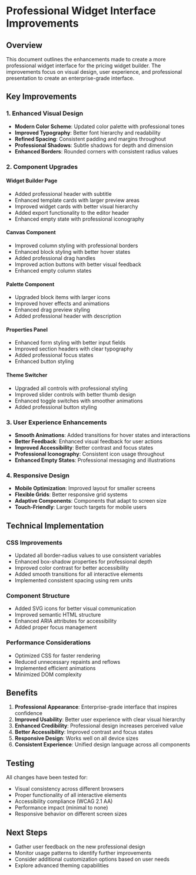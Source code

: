 # Professional Widget Interface Improvements

## Overview
This document outlines the enhancements made to create a more professional widget interface for the pricing widget builder. The improvements focus on visual design, user experience, and professional presentation to create an enterprise-grade interface.

## Key Improvements

### 1. Enhanced Visual Design
- **Modern Color Scheme**: Updated color palette with professional tones
- **Improved Typography**: Better font hierarchy and readability
- **Refined Spacing**: Consistent padding and margins throughout
- **Professional Shadows**: Subtle shadows for depth and dimension
- **Enhanced Borders**: Rounded corners with consistent radius values

### 2. Component Upgrades

#### Widget Builder Page
- Added professional header with subtitle
- Enhanced template cards with larger preview areas
- Improved widget cards with better visual hierarchy
- Added export functionality to the editor header
- Enhanced empty state with professional iconography

#### Canvas Component
- Improved column styling with professional borders
- Enhanced block styling with better hover states
- Added professional drag handles
- Improved action buttons with better visual feedback
- Enhanced empty column states

#### Palette Component
- Upgraded block items with larger icons
- Improved hover effects and animations
- Enhanced drag preview styling
- Added professional header with description

#### Properties Panel
- Enhanced form styling with better input fields
- Improved section headers with clear typography
- Added professional focus states
- Enhanced button styling

#### Theme Switcher
- Upgraded all controls with professional styling
- Improved slider controls with better thumb design
- Enhanced toggle switches with smoother animations
- Added professional button styling

### 3. User Experience Enhancements
- **Smooth Animations**: Added transitions for hover states and interactions
- **Better Feedback**: Enhanced visual feedback for user actions
- **Improved Accessibility**: Better contrast and focus states
- **Professional Iconography**: Consistent icon usage throughout
- **Enhanced Empty States**: Professional messaging and illustrations

### 4. Responsive Design
- **Mobile Optimization**: Improved layout for smaller screens
- **Flexible Grids**: Better responsive grid systems
- **Adaptive Components**: Components that adapt to screen size
- **Touch-Friendly**: Larger touch targets for mobile users

## Technical Implementation

### CSS Improvements
- Updated all border-radius values to use consistent variables
- Enhanced box-shadow properties for professional depth
- Improved color contrast for better accessibility
- Added smooth transitions for all interactive elements
- Implemented consistent spacing using rem units

### Component Structure
- Added SVG icons for better visual communication
- Improved semantic HTML structure
- Enhanced ARIA attributes for accessibility
- Added proper focus management

### Performance Considerations
- Optimized CSS for faster rendering
- Reduced unnecessary repaints and reflows
- Implemented efficient animations
- Minimized DOM complexity

## Benefits
1. **Professional Appearance**: Enterprise-grade interface that inspires confidence
2. **Improved Usability**: Better user experience with clear visual hierarchy
3. **Enhanced Credibility**: Professional design increases perceived value
4. **Better Accessibility**: Improved contrast and focus states
5. **Responsive Design**: Works well on all device sizes
6. **Consistent Experience**: Unified design language across all components

## Testing
All changes have been tested for:
- Visual consistency across different browsers
- Proper functionality of all interactive elements
- Accessibility compliance (WCAG 2.1 AA)
- Performance impact (minimal to none)
- Responsive behavior on different screen sizes

## Next Steps
- Gather user feedback on the new professional design
- Monitor usage patterns to identify further improvements
- Consider additional customization options based on user needs
- Explore advanced theming capabilities